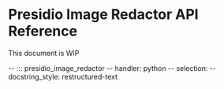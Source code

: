 # Presidio Image Redactor API Reference

This document is WIP

-- ::: presidio_image_redactor
--     handler: python
--    selection:
--      docstring_style: restructured-text
